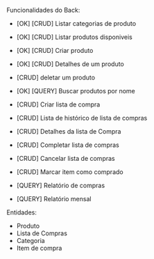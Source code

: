 Funcionalidades do Back:
  - [OK] [CRUD] Listar categorias de produto

  - [OK] [CRUD] Listar produtos disponiveis 
  - [OK] [CRUD] Criar produto
  - [OK] [CRUD] Detalhes de um produto
  - [CRUD] deletar um produto
  - [OK] [QUERY] Buscar produtos por nome

  - [CRUD] Criar lista de compra
  - [CRUD] Lista de histórico de lista de compras
  - [CRUD] Detalhes da lista de Compra
  - [CRUD] Completar lista de compras
  - [CRUD] Cancelar lista de compras
  
  - [CRUD] Marcar item como comprado
  
  - [QUERY] Relatório de compras
  - [QUERY] Relatório mensal

Entidades:
  - Produto
  - Lista de Compras
  - Categoria
  - Item de compra